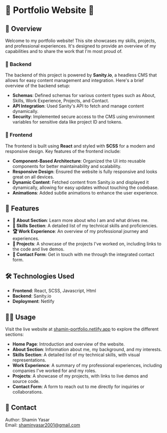 # 🌟 Portfolio Website 🌟

## 🚀 Overview

Welcome to my portfolio website! This site showcases my skills, projects, and professional experiences. It's designed to provide an overview of my capabilities and to share the work that I'm most proud of.

### 🔧 Backend

The backend of this project is powered by **Sanity.io**, a headless CMS that allows for easy content management and integration. Here's a brief overview of the backend setup:

- **Schemas**: Defined schemas for various content types such as About, Skills, Work Experience, Projects, and Contact.
- **API Integration**: Used Sanity's API to fetch and manage content dynamically.
- **Security**: Implemented secure access to the CMS using environment variables for sensitive data like project ID and tokens.

### 🎨 Frontend

The frontend is built using **React** and styled with **SCSS** for a modern and responsive design. Key features of the frontend include:

- **Component-Based Architecture**: Organized the UI into reusable components for better maintainability and scalability.
- **Responsive Design**: Ensured the website is fully responsive and looks great on all devices.
- **Dynamic Content**: Fetched content from Sanity.io and displayed it dynamically, allowing for easy updates without touching the codebase.
- **Animations**: Added subtle animations to enhance the user experience.

## 🌟 Features

- **📝 About Section**: Learn more about who I am and what drives me.
- **💼 Skills Section**: A detailed list of my technical skills and proficiencies.
- **🏆 Work Experience**: An overview of my professional journey and experiences.
- **📂 Projects**: A showcase of the projects I've worked on, including links to the code and live demos.
- **📧 Contact Form**: Get in touch with me through the integrated contact form.

## 🛠️ Technologies Used

- **Frontend**: React, SCSS, Javascript, Html
- **Backend**: Sanity.io
- **Deployment**: Netlify

## 🧑‍💻 Usage

Visit the live website at [shamin-portfolio.netlify.app](https://shamin-portfolio.netlify.app) to explore the different sections:

- **Home Page**: Introduction and overview of the website.
- **About Section**: Information about me, my background, and my interests.
- **Skills Section**: A detailed list of my technical skills, with visual representations.
- **Work Experience**: A summary of my professional experiences, including companies I've worked for and my roles.
- **Projects**: A showcase of my projects, with links to live demos and source code.
- **Contact Form**: A form to reach out to me directly for inquiries or collaborations.

## 📧 Contact

Author: Shamin Yasar  
Email: [shaminyasar2001@gmail.com](mailto:shaminyasar2001@gmail.com)


